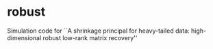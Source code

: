 # robust
Simulation code for ``A shrinkage principal for heavy-tailed data: high-dimensional robust low-rank matrix recovery''
